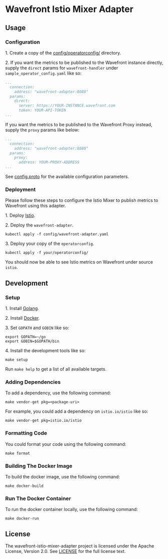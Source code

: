 # Wavefront Istio Mixer Adapter

## Usage

### Configuration

1\. Create a copy of the [config/operatorconfig/](config/operatorconfig/) directory.

2\. If you want the metrics to be published to the Wavefront instance directly, supply
the `direct` params for `wavefront-handler` under `sample_operator_config.yaml` like so:

```yaml
...
  connection:
    address: "wavefront-adapter:8080"
  params:
    direct:
      server: https://YOUR-INSTANCE.wavefront.com
      token: YOUR-API-TOKEN
...
```

If you want the metrics to be published to the Wavefront Proxy instead, supply
the `proxy` params like below:

```yaml
...
  connection:
    address: "wavefront-adapter:8080"
  params:
    proxy:
      address: YOUR-PROXY-ADDRESS
...
```

See [config.proto](wavefront/config/config.proto) for the available configuration parameters.

### Deployment

Please follow these steps to configure the Istio Mixer to publish metrics to
Wavefront using this adapter.

1\. Deploy [Istio](https://istio.io/docs/setup/kubernetes/quick-start/).

2\. Deploy the `wavefront-adapter`.

```shell
kubectl apply -f config/wavefront-adapter.yaml
```

3\. Deploy your copy of the `operatorconfig`.

```shell
kubectl apply -f your/operatorconfig/
```

You should now be able to see Istio metrics on Wavefront under source `istio`.

## Development

### Setup

1\. Install [Golang](https://golang.org/dl/).

2\. Install [Docker](https://github.com/istio/istio/wiki/Dev-Guide#setting-up-docker).

3\. Set `GOPATH` and `GOBIN` like so:

```shell
export GOPATH=~/go
export GOBIN=$GOPATH/bin
```

4\. Install the development tools like so:

```shell
make setup
```

Run `make help` to get a list of all available targets.

### Adding Dependencies

To add a dependency, use the following command:

```shell
make vendor-get pkg=<package-uri>
```

For example, you could add a dependency on `istio.io/istio` like so:

```shell
make vendor-get pkg=istio.io/istio
```

### Formatting Code

You could format your code using the following command:

```shell
make format
```

### Building The Docker Image

To build the docker image, use the following command:

```shell
make docker-build
```

### Run The Docker Container

To run the docker container locally, use the following command:

```shell
make docker-run
```

## License
The wavefront-istio-mixer-adapter project is licensed under the Apache License, Version 2.0. See [LICENSE](LICENSE) for the full license text.
